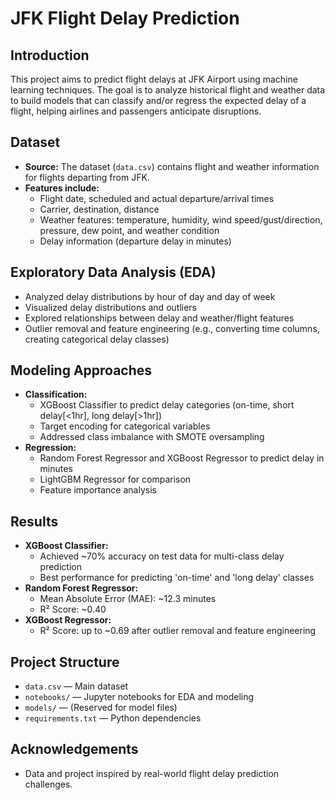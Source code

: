 # JFK Flight Delay Prediction

## Introduction
This project aims to predict flight delays at JFK Airport using machine learning techniques. The goal is to analyze historical flight and weather data to build models that can classify and/or regress the expected delay of a flight, helping airlines and passengers anticipate disruptions.

## Dataset
- **Source:** The dataset (`data.csv`) contains flight and weather information for flights departing from JFK.
- **Features include:**
  - Flight date, scheduled and actual departure/arrival times
  - Carrier, destination, distance
  - Weather features: temperature, humidity, wind speed/gust/direction, pressure, dew point, and weather condition
  - Delay information (departure delay in minutes)

## Exploratory Data Analysis (EDA)
- Analyzed delay distributions by hour of day and day of week
- Visualized delay distributions and outliers
- Explored relationships between delay and weather/flight features
- Outlier removal and feature engineering (e.g., converting time columns, creating categorical delay classes)

## Modeling Approaches
- **Classification:**
  - XGBoost Classifier to predict delay categories (on-time, short delay[<1hr], long delay[>1hr])
  - Target encoding for categorical variables
  - Addressed class imbalance with SMOTE oversampling
- **Regression:**
  - Random Forest Regressor and XGBoost Regressor to predict delay in minutes
  - LightGBM Regressor for comparison
  - Feature importance analysis

## Results
- **XGBoost Classifier:**
  - Achieved ~70% accuracy on test data for multi-class delay prediction
  - Best performance for predicting 'on-time' and 'long delay' classes
- **Random Forest Regressor:**
  - Mean Absolute Error (MAE): ~12.3 minutes
  - R² Score: ~0.40
- **XGBoost Regressor:**
  - R² Score: up to ~0.69 after outlier removal and feature engineering


## Project Structure
- `data.csv` — Main dataset
- `notebooks/` — Jupyter notebooks for EDA and modeling
- `models/` — (Reserved for model files)
- `requirements.txt` — Python dependencies

## Acknowledgements
- Data and project inspired by real-world flight delay prediction challenges. 

